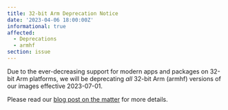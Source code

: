 ```yaml
---
title: 32-bit Arm Deprecation Notice
date: '2023-04-06 18:00:00Z'
informational: true
affected:
  - Deprecations
  - armhf
section: issue
---
```


Due to the ever-decreasing support for modern apps and packages on 32-bit Arm platforms, we will be deprecating *all* 32-bit Arm (armhf) versions of our images effective 2023-07-01.

Please read our [blog post on the matter](https://www.linuxserver.io/blog/a-farewell-to-arm-hf) for more details.
